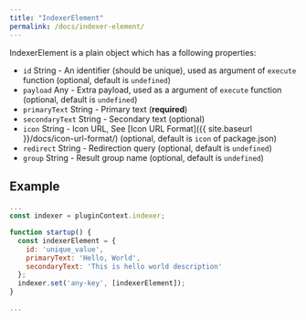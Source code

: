 ```yaml
---
title: "IndexerElement"
permalink: /docs/indexer-element/
---
```

IndexerElement is a plain object which has a following properties:

* `id` String - An identifier (should be unique), used as argument of `execute` function (optional, default is `undefined`)
* `payload` Any - Extra payload, used as a argument of `execute` function (optional, default is `undefined`)
* `primaryText` String - Primary text (**required**)
* `secondaryText` String - Secondary text (optional)
* `icon` String - Icon URL, See [Icon URL Format]({{ site.baseurl }}/docs/icon-url-format/) (optional, default is `icon` of package.json)
* `redirect` String - Redirection query (optional, default is `undefined`)
* `group` String - Result group name (optional, default is `undefined`)

## Example

```javascript
...
const indexer = pluginContext.indexer;

function startup() {
  const indexerElement = {
    id: 'unique_value',
    primaryText: 'Hello, World',
    secondaryText: 'This is hello world description'
  };
  indexer.set('any-key', [indexerElement]);
}

...
```
